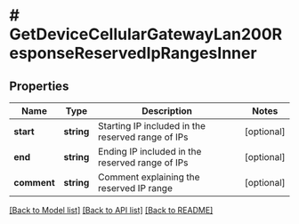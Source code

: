 # # GetDeviceCellularGatewayLan200ResponseReservedIpRangesInner

## Properties

Name | Type | Description | Notes
------------ | ------------- | ------------- | -------------
**start** | **string** | Starting IP included in the reserved range of IPs | [optional]
**end** | **string** | Ending IP included in the reserved range of IPs | [optional]
**comment** | **string** | Comment explaining the reserved IP range | [optional]

[[Back to Model list]](../../README.md#models) [[Back to API list]](../../README.md#endpoints) [[Back to README]](../../README.md)
